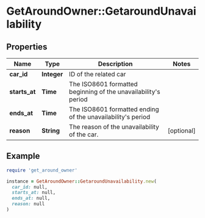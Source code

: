 # GetAroundOwner::GetaroundUnavailability

## Properties

| Name | Type | Description | Notes |
| ---- | ---- | ----------- | ----- |
| **car_id** | **Integer** | ID of the related car |  |
| **starts_at** | **Time** | The ISO8601 formatted beginning of the unavailability&#39;s period |  |
| **ends_at** | **Time** | The ISO8601 formatted ending of the unavailability&#39;s period |  |
| **reason** | **String** | The reason of the unavailability of the car. | [optional] |

## Example

```ruby
require 'get_around_owner'

instance = GetAroundOwner::GetaroundUnavailability.new(
  car_id: null,
  starts_at: null,
  ends_at: null,
  reason: null
)
```

